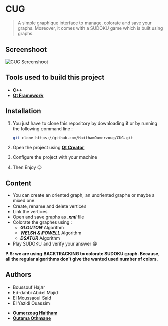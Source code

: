 # CUG

> A simple graphique interface to manage, colorate and save your graphs. Moreover, it comes with a SUDOKU game which is built using graphs.

## Screenshoot
![CUG Screenshoot](https://i.imgur.com/s5nfhFs.png)

## Tools used to build this project
* **C++**
* **[Qt Framework](https://www.qt.io)**

## Installation
1. You just have to clone this repository by downloading it or by running the following command line :
    ```bash
    git clone https://github.com/HaithamOumerzoug/CUG.git
    ```

2. Open the project using **[Qt Creator](https://www.qt.io/download)**
3. Configure the project with your machine
4. Then Enjoy 😉

## Content
* You can create an oriented graph, an unoriented graphe or maybe a mixed one.
* Create, rename and delete vertices
* Link the vertices
* Open and save graphs as **_.xml_** file
* Colorate the graphes using :
    -  **_GLOUTON_** Algorithm
    -  **_WELSH & POWELL_** Algorithm
    -  **_DSATUR_** Algorithm
* Play SUDOKU and verify your answer 😁

**P.S: we are using BACKTRACKING to colorate SUDOKU graph. Because, all the regular algorithms don't give the wanted used number of colors.**

## Authors
-	Boussouf Hajar
-	Ed-dahbi Abdel Majid
-	El Moussaoui Said
-	El Yazidi Ouassim
* **[Oumerzoug Haitham](https://github.com/HaithamOumerzoug)**
* **[Outama Othmane](https://github.com/outama-othmane)**


